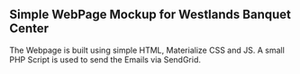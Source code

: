## Simple WebPage Mockup for Westlands Banquet Center

The Webpage is built using simple HTML, Materialize CSS and JS. A small PHP Script is used to send the Emails via SendGrid.